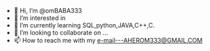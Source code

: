 - 👋 Hi, I’m @omBABA333
- 👀 I’m interested in 
- 🌱 I’m currently learning SQL,python,JAVA,C++,C.
- 💞️ I’m looking to collaborate on ...
- 📫 How to reach me with my e-mail---AHEROM333@GMAIL.COM

<!---
omBABA333/omBABA333 is a ✨ special ✨ repository because its `README.md` (this file) appears on your GitHub profile.
You can click the Preview link to take a look at your changes.
--->
